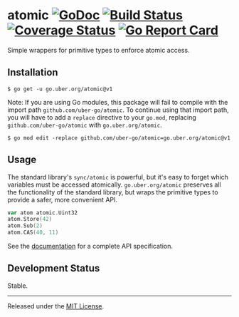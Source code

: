 # atomic [![GoDoc][doc-img]][doc] [![Build Status][ci-img]][ci] [![Coverage Status][cov-img]][cov] [![Go Report Card][reportcard-img]][reportcard]

Simple wrappers for primitive types to enforce atomic access.

## Installation

```shell
$ go get -u go.uber.org/atomic@v1
```

Note: If you are using Go modules, this package will fail to compile with the
import path `github.com/uber-go/atomic`. To continue using that import path,
you will have to add a `replace` directive to your `go.mod`, replacing
`github.com/uber-go/atomic` with `go.uber.org/atomic`.

```shell
$ go mod edit -replace github.com/uber-go/atomic=go.uber.org/atomic@v1
```

## Usage

The standard library's `sync/atomic` is powerful, but it's easy to forget which
variables must be accessed atomically. `go.uber.org/atomic` preserves all the
functionality of the standard library, but wraps the primitive types to
provide a safer, more convenient API.

```go
var atom atomic.Uint32
atom.Store(42)
atom.Sub(2)
atom.CAS(40, 11)
```

See the [documentation][doc] for a complete API specification.

## Development Status

Stable.

---

Released under the [MIT License](LICENSE.txt).

[doc-img]: https://godoc.org/github.com/uber-go/atomic?status.svg
[doc]: https://godoc.org/go.uber.org/atomic
[ci-img]: https://travis-ci.com/uber-go/atomic.svg?branch=master
[ci]: https://travis-ci.com/uber-go/atomic
[cov-img]: https://codecov.io/gh/uber-go/atomic/branch/master/graph/badge.svg
[cov]: https://codecov.io/gh/uber-go/atomic
[reportcard-img]: https://goreportcard.com/badge/go.uber.org/atomic
[reportcard]: https://goreportcard.com/report/go.uber.org/atomic
